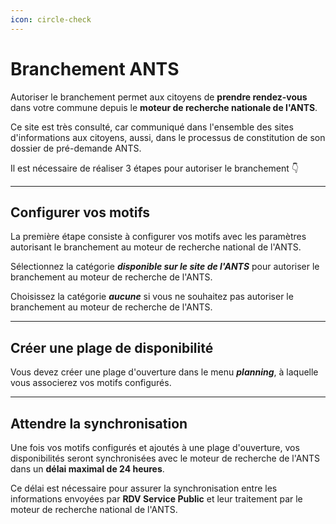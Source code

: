 ```yaml
---
icon: circle-check
---
```


# Branchement ANTS



Autoriser le branchement permet aux citoyens de **prendre rendez-vous** dans votre commune depuis le **moteur de recherche nationale de l'ANTS**.

Ce site est très consulté, car communiqué dans l'ensemble des sites d'informations aux citoyens, aussi, dans le processus de constitution de son dossier de pré-demande ANTS.

Il est nécessaire de réaliser 3 étapes pour autoriser le branchement 👇

***

## Configurer vos motifs

La première étape consiste à configurer vos motifs avec les paramètres autorisant le branchement au moteur de recherche national de l'ANTS.

Sélectionnez la catégorie _**disponible sur le site de l'ANTS**_ pour autoriser le branchement au moteur de recherche de l'ANTS.

Choisissez la catégorie _**aucune**_ si vous ne souhaitez pas autoriser le branchement au moteur de recherche de l'ANTS.

***

## **Créer une plage de disponibilité**

Vous devez créer une plage d'ouverture dans le menu _**planning**_, à laquelle vous associerez vos motifs configurés.

***

## Attendre la synchronisation

Une fois vos motifs configurés et ajoutés à une plage d'ouverture, vos disponibilités seront synchronisées avec le moteur de recherche de l'ANTS dans un **délai maximal de 24 heures**.

Ce délai est nécessaire pour assurer la synchronisation entre les informations envoyées par **RDV Service Public** et leur traitement par le moteur de recherche national de l'ANTS.
